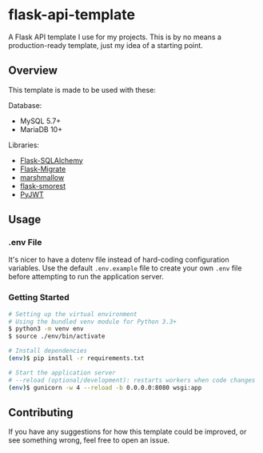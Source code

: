 # flask-api-template

A Flask API template I use for my projects. This is by no means a production-ready template, just my idea of a starting point.

## Overview

This template is made to be used with these:

Database:
* MySQL 5.7+
* MariaDB 10+

Libraries:
* [Flask-SQLAlchemy](https://github.com/pallets/flask-sqlalchemy/)
* [Flask-Migrate](https://github.com/miguelgrinberg/flask-migrate)
* [marshmallow](https://github.com/marshmallow-code/marshmallow)
* [flask-smorest](https://github.com/marshmallow-code/flask-smorest)
* [PyJWT](https://github.com/jpadilla/pyjwt)

## Usage

### .env File

It's nicer to have a dotenv file instead of hard-coding configuration variables. Use the default `.env.example` file to create your own `.env` file before attempting to run the application server.

### Getting Started

```bash
# Setting up the virtual environment
# Using the bundled venv module for Python 3.3+
$ python3 -m venv env
$ source ./env/bin/activate

# Install dependencies
(env)$ pip install -r requirements.txt

# Start the application server
# --reload (optional/development): restarts workers when code changes
(env)$ gunicorn -w 4 --reload -b 0.0.0.0:8080 wsgi:app
```

## Contributing

If you have any suggestions for how this template could be improved, or see something wrong, feel free to open an issue.